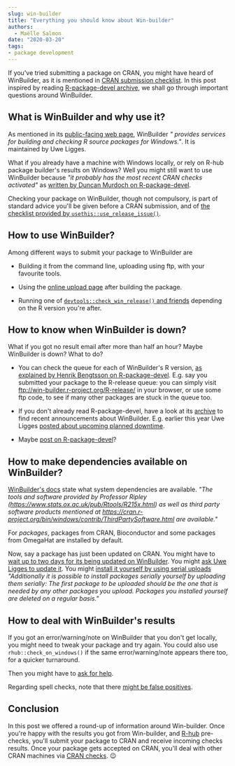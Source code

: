 ```yaml
---
slug: win-builder
title: "Everything you should know about Win-builder"
authors:
  - Maëlle Salmon
date: "2020-03-20"
tags:
- package development
---
```


If you've tried submitting a package on CRAN, you might have heard of WinBuilder, as it is mentioned in [CRAN submission checklist](https://cran.r-project.org/web/packages/submission_checklist.html).
In this post inspired by reading [R-package-devel archive](/2019/04/11/r-package-devel/), we shall go through important questions around WinBuilder.

## What is WinBuilder and why use it?

As mentioned in its [public-facing web page](https://win-builder.r-project.org/), WinBuilder _" provides services for building and checking R source packages for Windows."_. 
It is maintained by Uwe Ligges.

What if you already have a machine with Windows locally, or rely on R-hub package builder's results on Windows?
Well you might still want to use WinBuilder because _"it probably has the most recent CRAN checks activated"_ as [written by Duncan Murdoch on R-package-devel](https://www.mail-archive.com/r-package-devel@r-project.org/msg01653.html).

Checking your package on WinBuilder, though not compulsory, is part of standard advice you'll be given before a CRAN submission, and of [the checklist provided by `usethis::use_release_issue()`](https://usethis.r-lib.org/reference/use_release_issue.html).

## How to use WinBuilder?

Among different ways to submit your package to WinBuilder are

* Building it from the command line, uploading using ftp, with your favourite tools.

* Using the [online upload page](https://win-builder.r-project.org/upload.aspx) after building the package.

* Running one of [`devtools::check_win_release()` and friends](http://devtools.r-lib.org/reference/check_win.html) depending on the R version you're after.

## How to know when WinBuilder is down?

What if you got no result email after more than half an hour?
Maybe WinBuilder is down? 
What to do?

* You can check the queue for each of WinBuilder's R version, [as explained by Henrik Bengtsson on R-package-devel](https://www.mail-archive.com/r-package-devel@r-project.org/msg05040.html). E.g. say you submitted your package to the R-release queue: you can simply visit ftp://win-builder.r-project.org/R-release/ in your browser, or use some ftp code, to see if many other packages are stuck in the queue too.

* If you don't already read R-package-devel, have a look at its [archive](https://www.mail-archive.com/r-package-devel@r-project.org/) to find recent announcements about WinBuilder. E.g. earlier this year Uwe Ligges [posted about upcoming planned downtime](https://www.mail-archive.com/r-package-devel@r-project.org/msg04995.html).

* Maybe [post on R-package-devel](https://www.mail-archive.com/r-package-devel@r-project.org/msg05024.html)?

## How to make dependencies available on WinBuilder?

[WinBuilder's docs](https://win-builder.r-project.org/) state what system dependencies are available.
_"The tools and software provided by Professor Ripley (https://www.stats.ox.ac.uk/pub/Rtools/R215x.html) as well as third party software products mentioned at https://cran.r-project.org/bin/windows/contrib/ThirdPartySoftware.html are available."_

For _packages_, packages from CRAN, Bioconductor and some packages from OmegaHat are installed by default.

Now, say a package has just been updated on CRAN.
You might have to [wait up to two days for its being updated on WinBuilder](https://www.mail-archive.com/r-package-devel@r-project.org/msg03934.html).
You might [ask Uwe Ligges to update it](https://www.mail-archive.com/r-package-devel@r-project.org/msg01999.html).
You might [install it yourself by using serial uploads](https://win-builder.r-project.org/) _"Additionally it is possible to install packages serially yourself by uploading them serially: The first package to be uploaded should be the one that is needed by any other packages you upload. Packages you installed yourself are deleted on a regular basis."_

## How to deal with WinBuilder's results

If you got an error/warning/note on WinBuilder that you don't get locally, you might need to tweak your package and try again.
You could also use `rhub::check_on_windows()` if the same error/warning/note appears there too, for a quicker turnaround.

Then you might have to [ask for help](/2019/04/11/r-package-devel/).

Regarding spell checks, note that there [might be false positives](https://www.mail-archive.com/r-package-devel@r-project.org/msg01061.html).

## Conclusion

In this post we offered a round-up of information around Win-builder.
Once you're happy with the results you got from Win-builder, and [R-hub](/2019/03/26/why-care/) pre-checks, you'll submit your package to CRAN and receive incoming checks results.
Once your package gets accepted on CRAN, you'll deal with other CRAN machines via [CRAN checks](/2019/04/25/r-devel-linux-x86-64-debian-clang/). :wink: